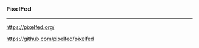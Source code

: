 ### PixelFed
---
https://pixelfed.org/

https://github.com/pixelfed/pixelfed


```
```

```
```

```
```
